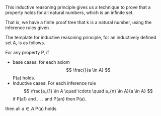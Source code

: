 This inductive reasoning principle gives us a technique to prove that a property holds for all natural numbers, which is an infinite set.

That is, we have a finite proof tree that k is a natural number, using the inference rules given


The template for inductive reasoning principle, for an inductively defined set A, is as follows.


For any property P, if
- base cases: for each axiom
$$
\frac{}{a \in A}
$$
P(a) holds.
- Inductive cases: For each inference rule
$$
\frac{a_{1} \in A \quad \cdots \quad a_{n} \in A}{a \in A}
$$
if P(a1) and . . . and P(an) then P(a).

then all $a \in A$ P(a) holds
